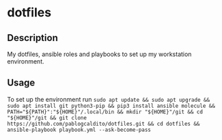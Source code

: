 # dotfiles

## Description

My dotfiles, ansible roles and playbooks to set up my workstation environment.

## Usage

To set up the environment run ```sudo apt update && sudo apt upgrade && sudo apt install git python3-pip && pip3 install ansible molecule && PATH="${PATH}":"${HOME}"/.local/bin && mkdir "${HOME}"/git && cd "${HOME}"/git && git clone https://github.com/pablogcaldito/dotfiles.git && cd dotfiles && ansible-playbook playbook.yml --ask-become-pass```
